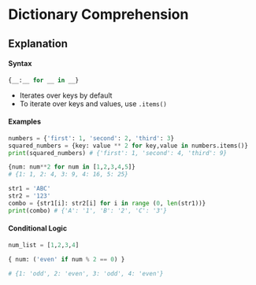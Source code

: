 # Dictionary Comprehension

## Explanation
#### Syntax
```python
{__:__ for __ in __}
```
* Iterates over keys by default
* To iterate over keys and values, use `.items()`

#### Examples
```python
numbers = {'first': 1, 'second': 2, 'third': 3}
squared_numbers = {key: value ** 2 for key,value in numbers.items()}
print(squared_numbers) # {'first': 1, 'second': 4, 'third': 9}
```

```python
{num: num**2 for num in [1,2,3,4,5]}
# {1: 1, 2: 4, 3: 9, 4: 16, 5: 25}
```

```python
str1 = 'ABC'
str2 = '123'
combo = {str1[i]: str2[i] for i in range (0, len(str1))}
print(combo) # {'A': '1', 'B': '2', 'C': '3'}
```

#### Conditional Logic
```python
num_list = [1,2,3,4]

{ num: ('even' if num % 2 == 0) }

# {1: 'odd', 2: 'even', 3: 'odd', 4: 'even'}
```